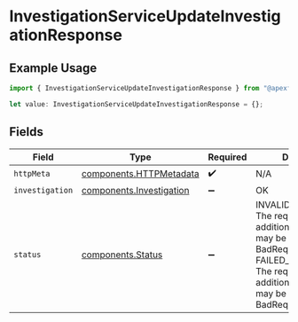 # InvestigationServiceUpdateInvestigationResponse

## Example Usage

```typescript
import { InvestigationServiceUpdateInvestigationResponse } from "@apexfintechsolutions/ascend-sdk/models/operations";

let value: InvestigationServiceUpdateInvestigationResponse = {};
```

## Fields

| Field                                                                                                                                                                                                                        | Type                                                                                                                                                                                                                         | Required                                                                                                                                                                                                                     | Description                                                                                                                                                                                                                  |
| ---------------------------------------------------------------------------------------------------------------------------------------------------------------------------------------------------------------------------- | ---------------------------------------------------------------------------------------------------------------------------------------------------------------------------------------------------------------------------- | ---------------------------------------------------------------------------------------------------------------------------------------------------------------------------------------------------------------------------- | ---------------------------------------------------------------------------------------------------------------------------------------------------------------------------------------------------------------------------- |
| `httpMeta`                                                                                                                                                                                                                   | [components.HTTPMetadata](../../models/components/httpmetadata.md)                                                                                                                                                           | :heavy_check_mark:                                                                                                                                                                                                           | N/A                                                                                                                                                                                                                          |
| `investigation`                                                                                                                                                                                                              | [components.Investigation](../../models/components/investigation.md)                                                                                                                                                         | :heavy_minus_sign:                                                                                                                                                                                                           | OK                                                                                                                                                                                                                           |
| `status`                                                                                                                                                                                                                     | [components.Status](../../models/components/status.md)                                                                                                                                                                       | :heavy_minus_sign:                                                                                                                                                                                                           | INVALID_ARGUMENT: The request is not valid, additional information may be present in the BadRequest details.<br/>FAILED_PRECONDITION: The request is not valid, additional information may be present in the BadRequest details. |
